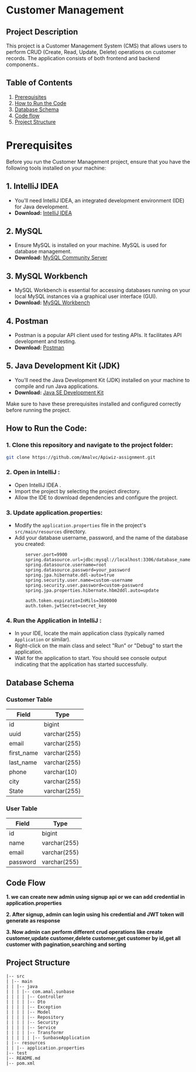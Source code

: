 # Customer Management
## Project Description
This project is a Customer Management System (CMS) that allows users to perform CRUD (Create, Read, Update, Delete) operations on customer records. The application consists of both frontend and backend components..

## Table of Contents

1. [Prerequisites](#prerequisites)
2. [How to Run the Code](#how-to-run-the-code)
3. [Database Schema](#database-schema)
4. [Code flow](#code-flow)
5. [Project Structure](#project-structure)


# Prerequisites

Before you run the Customer Management project, ensure that you have the following tools installed on your machine:

## 1. IntelliJ IDEA
- You'll need IntelliJ IDEA, an integrated development environment (IDE) for Java development.
- **Download:** [IntelliJ IDEA](https://www.jetbrains.com/idea/)

## 2. MySQL
- Ensure MySQL is installed on your machine. MySQL is used for database management.
- **Download:** [MySQL Community Server](https://dev.mysql.com/downloads/mysql/)

## 3. MySQL Workbench
- MySQL Workbench is essential for accessing databases running on your local MySQL instances via a graphical user interface (GUI).
- **Download:** [MySQL Workbench](https://dev.mysql.com/downloads/workbench/)

## 4. Postman
- Postman is a popular API client used for testing APIs. It facilitates API development and testing.
- **Download:** [Postman](https://www.postman.com/downloads/)

## 5. Java Development Kit (JDK)
- You'll need the Java Development Kit (JDK) installed on your machine to compile and run Java applications.
- **Download:** [Java SE Development Kit](https://www.oracle.com/java/technologies/javase-jdk11-downloads.html)

Make sure to have these prerequisites installed and configured correctly before running the project.


## How to Run the Code:

### 1. Clone this repository and navigate to the project folder:

   ```sh
   git clone https://github.com/Amalvc/Apiwiz-assignment.git
   ```

### 2. Open in IntelliJ :
- Open IntelliJ IDEA .
- Import the project by selecting the project directory.
- Allow the IDE to download dependencies and configure the project.

### 3. Update application.properties:
- Modify the `application.properties` file in the project's `src/main/resources` directory.
- Add your database username, password, and the name of the database you created:
  ```properties
      server.port=9900
      spring.datasource.url=jdbc:mysql://localhost:3306/database_name
      spring.datasource.username=root
      spring.datasource.password=your_password
      spring.jpa.hibernate.ddl-auto=true
      spring.security.user.name=custom-username
      spring.security.user.password=custom-password
      spring.jpa.properties.hibernate.hbm2ddl.auto=update

      auth.token.expirationInMils=3600000
      auth.token.jwtSecret=secret_key
  ```

### 4. Run the Application in IntelliJ :
- In your IDE, locate the main application class (typically named `Application` or similar).
- Right-click on the main class and select "Run" or "Debug" to start the application.
- Wait for the application to start. You should see console output indicating that the application has started successfully.


## Database Schema

### Customer Table

| Field        | Type         |
|--------------|--------------|
| id           | bigint       |
| uuid         | varchar(255) |
| email        | varchar(255) |
| first_name   | varchar(255) |
| last_name    | varchar(255) |
| phone        | varchar(10)  |
| city         | varchar(255) |
| State        | varchar(255) |

### User Table

| Field         | Type         |
|---------------|--------------|
| id            | bigint       |
| name          | varchar(255) |
| email         | varchar(255) |
| password      | varchar(255) |


## Code Flow

**1. we can create new admin using signup api or we can add credential in application.properties**

**2. After signup, admin can login using his credential and JWT token will generate as response**

**3. Now admin can perform different crud operations like create customer,update customer,delete customer,get customer by id,get all customer with pagination,searching and sorting**

## Project Structure

```Structure
|-- src
| |-- main
| | |-- java
| | | |-- com.amal.sunbase
| | | | |-- Controller
| | | | |-- Dto
| | | | |-- Exception
| | | | |-- Model
| | | | |-- Repository
| | | | |-- Security
| | | | |-- Service
| | | | |-- Transformr
| | | | | |-- SunbaseApplication
| |-- resources
| | |-- application.properties
|-- test
|-- README.md
|-- pom.xml
```




